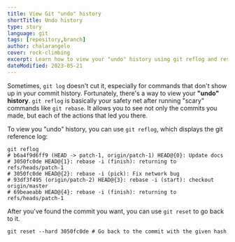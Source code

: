 ```yaml
---
title: View Git "undo" history
shortTitle: Undo history
type: story
language: git
tags: [repository,branch]
author: chalarangelo
cover: rock-climbing
excerpt: Learn how to view your "undo" history using git reflog and reset your repository to a previous state.
dateModified: 2023-05-21
---
```


Sometimes, `git log` doesn't cut it, especially for commands that don't show up in your commit history. Fortunately, there's a way to view your **"undo" history**. `git reflog` is basically your safety net after running "scary" commands like `git rebase`. It allows you to see not only the commits you made, but each of the actions that led you there.

To view you "undo" history, you can use `git reflog`, which displays the git reference log:

```shell
git reflog
# b6a4f9d6ff9 (HEAD -> patch-1, origin/patch-1) HEAD@{0}: Update docs
# 3050fc0de HEAD@{1}: rebase -i (finish): returning to refs/heads/patch-1
# 3050fc0de HEAD@{2}: rebase -i (pick): Fix network bug
# 93df3f495 (origin/patch-2) HEAD@{3}: rebase -i (start): checkout origin/master
# 69beaeabb HEAD@{4}: rebase -i (finish): returning to refs/heads/patch-1
```

After you've found the commit you want, you can use `git reset` to go back to it.

```shell
git reset --hard 3050fc0de # Go back to the commit with the given hash
```
